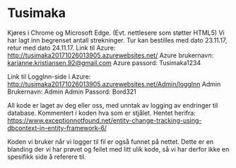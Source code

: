 # Tusimaka
Kjøres i Chrome og Microsoft Edge. (Evt. nettlesere som støtter HTML5)
Vi har lagt inn begrenset antall strekninger. 
Tur kan bestilles med dato 23.11.17, retur med dato 24.11.17. 
Link til Azure: http://tusimaka20171026013905.azurewebsites.net/
Azure brukernavn: karianne.kristiansen.92@gmail.com
Azure passord: Tusimaka1234

Link til LoggInn-side i Azure: http://tusimaka20171026013905.azurewebsites.net/Admin/loggInn
Admin Brukernavn: Admin
Admin Passord: Bord321

All kode er laget av deg eller oss, med unntak av logging av endringer til database. Kommentert i koden hva som er stjålet. Hentet herifra: https://www.exceptionnotfound.net/entity-change-tracking-using-dbcontext-in-entity-framework-6/ 

Koden vi bruker når vi logger til fil er også funnet på nettet. Dette er en blanding der vi har prøvet og feilet med litt ulik kode, så vi har derfor ikke en spesifikk side å referere til.